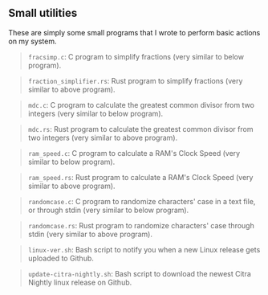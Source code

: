 ## Small utilities

These are simply some small programs that I wrote to perform basic actions on my system.

> `fracsimp.c`: C program to simplify fractions (very similar to below program).

> `fraction_simplifier.rs`: Rust program to simplify fractions (very similar to above program).

> `mdc.c`: C program to calculate the greatest common divisor from two integers (very similar to below program).

> `mdc.rs`: Rust program to calculate the greatest common divisor from two integers (very similar to above program).

> `ram_speed.c`: C program to calculate a RAM's Clock Speed (very similar to below program).

> `ram_speed.rs`: Rust program to calculate a RAM's Clock Speed (very similar to above program).

> `randomcase.c`: C program to randomize characters' case in a text file, or through stdin (very similar to below program).

> `randomcase.rs`: Rust program to randomize characters' case through stdin (very similar to above program).

> `linux-ver.sh`: Bash script to notify you when a new Linux release gets uploaded to Github.

> `update-citra-nightly.sh`: Bash script to download the newest Citra Nightly linux release on Github.
